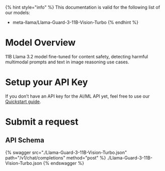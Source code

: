 [#references:start]: <> ({ "template": "openapi" })
{% hint style="info" %}
This documentation is valid for the following list of our models:
* meta-llama/Llama-Guard-3-11B-Vision-Turbo
{% endhint %}

# Model Overview
11B Llama 3.2 model fine-tuned for content safety, detecting harmful multimodal prompts and text in image reasoning use cases.

# Setup your API Key
If you don’t have an API key for the AI/ML API yet, feel free to use our [Quickstart guide](https://docs.aimlapi.com/quickstart/setting-up).

# Submit a request
## API Schema
{% swagger src="./Llama-Guard-3-11B-Vision-Turbo.json" path="/v1/chat/completions" method="post" %}
./Llama-Guard-3-11B-Vision-Turbo.json
{% endswagger %}


[#references:end]: <> ({})